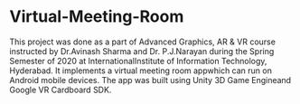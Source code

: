 # Virtual-Meeting-Room

This project was done as a part of Advanced Graphics, AR & VR course instructed by Dr.Avinash Sharma and Dr. P.J.Narayan during the Spring Semester of 2020 at InternationalInstitute of Information Technology, Hyderabad. It implements a virtual meeting room appwhich can run on Android mobile devices. The app was built using Unity 3D Game Engineand Google VR Cardboard SDK.

